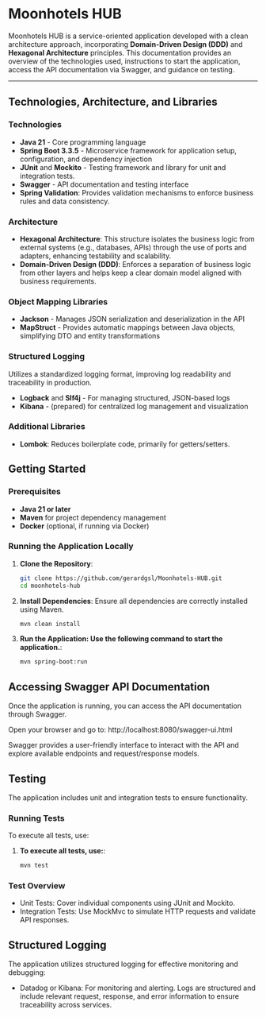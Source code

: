 # Moonhotels HUB

Moonhotels HUB is a service-oriented application developed with a clean architecture approach, incorporating **Domain-Driven Design (DDD)** and **Hexagonal Architecture** principles. This documentation provides an overview of the technologies used, instructions to start the application, access the API documentation via Swagger, and guidance on testing.

---

## Technologies, Architecture, and Libraries

### Technologies
- **Java 21** - Core programming language
- **Spring Boot 3.3.5** - Microservice framework for application setup, configuration, and dependency injection
- **JUnit** and **Mockito** - Testing framework and library for unit and integration tests.
- **Swagger** - API documentation and testing interface
- **Spring Validation**: Provides validation mechanisms to enforce business rules and data consistency.

### Architecture
- **Hexagonal Architecture**: This structure isolates the business logic from external systems (e.g., databases, APIs) through the use of ports and adapters, enhancing testability and scalability.
- **Domain-Driven Design (DDD)**: Enforces a separation of business logic from other layers and helps keep a clear domain model aligned with business requirements.
  
### Object Mapping Libraries
- **Jackson** - Manages JSON serialization and deserialization in the API
- **MapStruct** - Provides automatic mappings between Java objects, simplifying DTO and entity transformations

### Structured Logging
Utilizes a standardized logging format, improving log readability and traceability in production.
- **Logback** and **Slf4j** - For managing structured, JSON-based logs
- **Kibana** - (prepared) for centralized log management and visualization

### Additional Libraries
- **Lombok**: Reduces boilerplate code, primarily for getters/setters.

## Getting Started

### Prerequisites

- **Java 21 or later**
- **Maven** for project dependency management
- **Docker** (optional, if running via Docker)

### Running the Application Locally
1. **Clone the Repository**:
   ```bash
   git clone https://github.com/gerardgsl/Moonhotels-HUB.git
   cd moonhotels-hub
1. **Install Dependencies**:
   Ensure all dependencies are correctly installed using Maven.
   ```bash
   mvn clean install
1. **Run the Application: Use the following command to start the application.**:
   ```bash
   mvn spring-boot:run
## Accessing Swagger API Documentation

Once the application is running, you can access the API documentation through Swagger.

Open your browser and go to: http://localhost:8080/swagger-ui.html

Swagger provides a user-friendly interface to interact with the API and explore available endpoints and request/response models.

## Testing
The application includes unit and integration tests to ensure functionality.

### Running Tests
To execute all tests, use:
1. **To execute all tests, use:**:
   ```bash
   mvn test
### Test Overview
- Unit Tests: Cover individual components using JUnit and Mockito.
- Integration Tests: Use MockMvc to simulate HTTP requests and validate API responses.

## Structured Logging
The application utilizes structured logging for effective monitoring and debugging:

- Datadog or Kibana: For monitoring and alerting.
Logs are structured and include relevant request, response, and error information to ensure traceability across services.